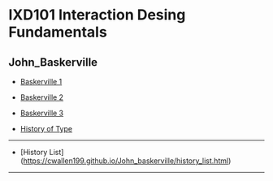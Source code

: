 IXD101 Interaction Desing Fundamentals 
======================================

John_Baskerville
-----------------

- [Baskerville 1](https://cwallen199.github.io/John_baskerville/john-baskerville1.html)

- [Baskerville 2](https://cwallen199.github.io/John_baskerville/john-baskerville2.html)

- [Baskerville 3](https://cwallen199.github.io/John_baskerville/john-baskerville3.html)

- [History of Type](https://cwallen199.github.io/John_baskerville/The_History_of_Type.html)
--------------------

- [History List] (https://cwallen199.github.io/John_baskerville/history_list.html)
------------------------------------------------------------------